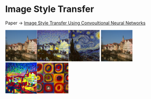 # Image Style Transfer

Paper -> [Image Style Transfer Using Convoultional Neural Networks](http://www.cv-foundation.org/openaccess/content_cvpr_2016/papers/Gatys_Image_Style_Transfer_CVPR_2016_paper.pdf)

<img src="./result/starry/content.png" width="20%"><img src="./result/starry/gen_4900.png" width="20%"><img src="./result/starry/style.png" width="20%">
<img src="./result/starry/content.png" width="20%"><img src="./result/kandinsky/gen_9900.png" width="20%"><img src="./result/kandinsky/style.png" width="20%">
